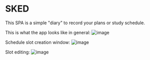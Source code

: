 # SKED
 This SPA is a simple "diary" to record your plans or study schedule.

This is what the app looks like in general:
![image](https://github.com/pavel-kukolovich/SKED/assets/133373771/db7e719e-b773-4aed-a9a8-3e7840d4a3ba)

Schedule slot creation window:
![image](https://github.com/pavel-kukolovich/SKED/assets/133373771/e189cdaa-d57b-4032-81f0-9d542a804d49)

Slot editing:
![image](https://github.com/pavel-kukolovich/SKED/assets/133373771/8dbeab5e-9868-406f-9050-c0fb6be1626d)
